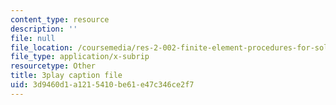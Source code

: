 ```yaml
---
content_type: resource
description: ''
file: null
file_location: /coursemedia/res-2-002-finite-element-procedures-for-solids-and-structures-spring-2010/3d9460d1a1215410be61e47c346ce2f7_lsS2NysCVM4.vtt
file_type: application/x-subrip
resourcetype: Other
title: 3play caption file
uid: 3d9460d1-a121-5410-be61-e47c346ce2f7
---
```

